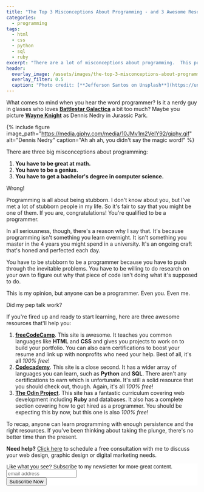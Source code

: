 ```yaml
---
title: "The Top 3 Misconceptions About Programming - and 3 Awesome Resources to Help You Learn"
categories:
  - programming
tags:
  - html
  - css
  - python
  - sql
  - ruby
excerpt: "There are a lot of misconceptions about programming.  This post examines the top three and some of the best resources to help you learn."
header:
  overlay_image: /assets/images/the-top-3-misconceptions-about-programming.jpg
  overlay_filter: 0.5
  caption: "Photo credit: [**Jefferson Santos on Unsplash**](https://unsplash.com/photos/9SoCnyQmkzI)"
---
```


What comes to mind when you hear the word programmer?  Is it a nerdy guy in glasses who loves [**Battlestar Galactica**](https://en.wikipedia.org/wiki/Battlestar_Galactica) a bit too much?  Maybe you picture [**Wayne Knight**](https://en.wikipedia.org/wiki/Wayne_Knight) as Dennis Nedry in Jurassic Park.

{% include figure image_path="https://media.giphy.com/media/10JMv1m2VeIY92/giphy.gif" alt="Dennis Nedry" caption="Ah ah ah, you didn't say the magic word!" %}

There are three big misconceptions about programming:
1.  **You have to be great at math.**
2.  **You have to be a genius.**
3.  **You have to get a bachelor's degree in computer science.**

Wrong!

Programming is all about being stubborn.  I don't know about you, but I've met a lot of stubborn people in my life.  So it's fair to say that you might be one of them.  If you are, congratulations!  You're qualified to be a programmer.

In all seriousness, though, there's a reason why I say that.  It's because programming isn't something you learn overnight.  It isn't something you master in the 4 years you might spend in a university.  It's an ongoing craft that's honed and perfected each day.

You have to be stubborn to be a programmer because you have to push through the inevitable problems.  You have to be willing to do research on your own to figure out why that piece of code isn't doing what it's supposed to do.

This is my opinion, but anyone can be a programmer.  Even you.  Even me.

Did my pep talk work?

If you're fired up and ready to start learning, here are three awesome resources that'll help you:
1.  [**freeCodeCamp**](https://www.freecodecamp.org/).  This site is awesome.  It teaches you common languages like **HTML** and **CSS** and gives you projects to work on to build your portfolio.  You can also earn certifications to boost your resume and link up with nonprofits who need your help.  Best of all, it's all *100% free*!
2.  [**Codecademy**](https://www.codecademy.com/).  This site is a close second.  It has a wider array of languages you can learn, such as **Python** and **SQL**.  There aren't any certifications to earn which is unfortunate.  It's still a solid resource that you should check out, though.  Again, it's all *100% free*!
3.  [**The Odin Project**](https://www.theodinproject.com/).  This site has a fantastic curriculum covering web development including **Ruby** and databases.  It also has a complete section covering how to get hired as a programmer.  You should be expecting this by now, but this one is also *100% free*!

To recap, anyone can learn programming with enough persistence and the right resources.  If you've been thinking about taking the plunge, there's no better time than the present.  

<p class="notice--info"><b>Need help?</b>  <a href="/free-consultation/">Click here</a> to schedule a free consultation with me to discuss your web design, graphic design or digital marketing needs.</p>

<!-- Begin MailChimp Signup Form -->
<link href="//cdn-images.mailchimp.com/embedcode/slim-10_7.css" rel="stylesheet" type="text/css">
<style type="text/css">
	#mc_embed_signup{background:#fff; clear:left; font:14px Helvetica,Arial,sans-serif; }
	/* Add your own MailChimp form style overrides in your site stylesheet or in this style block.
	   We recommend moving this block and the preceding CSS link to the HEAD of your HTML file. */
</style>
<div id="mc_embed_signup">
<form action="https://bengilstrap.us19.list-manage.com/subscribe/post?u=f631cb726a5c965a7c24c5eea&amp;id=6bcdb2ecde" method="post" id="mc-embedded-subscribe-form" name="mc-embedded-subscribe-form" class="validate" target="_blank" novalidate>
    <div id="mc_embed_signup_scroll">
	<label for="mce-EMAIL">Like what you see?  Subscribe to my newsletter for more great content.</label>
	<input type="email" value="" name="EMAIL" class="email" id="mce-EMAIL" placeholder="email address" required>
    <!-- real people should not fill this in and expect good things - do not remove this or risk form bot signups-->
    <div style="position: absolute; left: -5000px;" aria-hidden="true"><input type="text" name="b_f631cb726a5c965a7c24c5eea_6bcdb2ecde" tabindex="-1" value=""></div>
    <div class="clear"><input type="submit" value="Subscribe Now" name="subscribe" id="mc-embedded-subscribe" class="button"></div>
    </div>
</form>
</div>

<!--End mc_embed_signup-->
